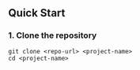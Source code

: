 # <Project Name>

## Quick Start

### 1. Clone the repository

```
git clone <repo-url> <project-name>
cd <project-name>
```

